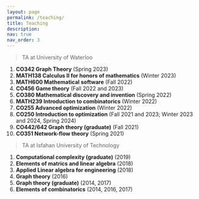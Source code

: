 ```yaml
---
layout: page
permalink: /teaching/
title: Teaching
description:
nav: true
nav_order: 3
---
```


> TA at University of Waterloo

1. **CO342 Graph Theory** (Spring 2023)
2. **MATH138 Calculus II for honors of mathematics** (Winter 2023)
3. **MATH600 Mathematical software** (Fall 2022)
4. **CO456 Game theory** (Fall 2022 and 2023)
5. **CO380 Mathematical discovery and invention** (Spring 2022)
6. **MATH239 Introduction to combinatorics** (Winter 2022)
7. **CO255 Advanced optimization** (Winter 2022)
8. **CO250 Introduction to optimization** (Fall 2021 and 2023; Winter 2023 and 2024, Spring 2024)
9. **CO442/642 Graph theory (graduate)** (Fall 2021)
10. **CO351 Network-flow theory** (Spring 2021)


    

> TA at Isfahan University of Technology

1. **Computational complexity (graduate)** (2019)
2. **Elements of matrics and linear algebra** (2018)
3. **Applied Linear algebra for engineering** (2018)
4. **Graph theory** (2016)
5. **Graph theory (graduate)** (2014, 2017)
6. **Elements of combinatorics** (2014, 2016, 2017)

